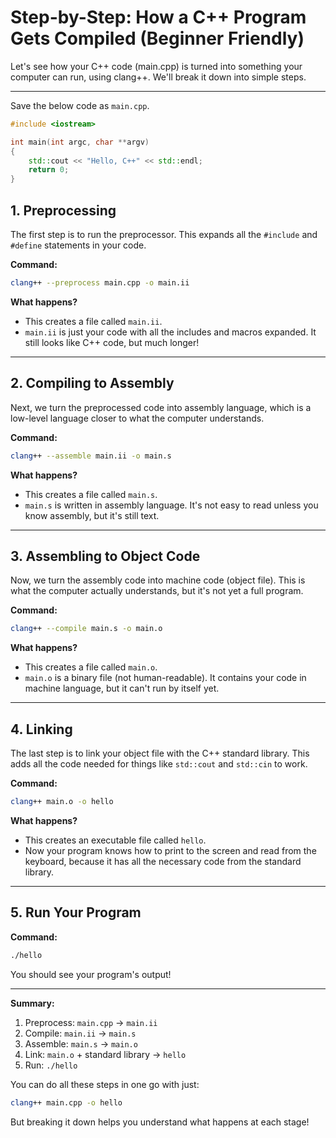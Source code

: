 
# Step-by-Step: How a C++ Program Gets Compiled (Beginner Friendly)

Let's see how your C++ code (main.cpp) is turned into something your computer can run, using clang++. We'll break it down into simple steps.

---

Save the below code as `main.cpp`.
```cpp
#include <iostream>

int main(int argc, char **argv)
{
    std::cout << "Hello, C++" << std::endl;
    return 0;
}
```

## 1. Preprocessing

The first step is to run the preprocessor. This expands all the `#include` and `#define` statements in your code.

**Command:**
```bash
clang++ --preprocess main.cpp -o main.ii
```
**What happens?**
- This creates a file called `main.ii`.
- `main.ii` is just your code with all the includes and macros expanded. It still looks like C++ code, but much longer!

---

## 2. Compiling to Assembly

Next, we turn the preprocessed code into assembly language, which is a low-level language closer to what the computer understands.

**Command:**
```bash
clang++ --assemble main.ii -o main.s
```
**What happens?**
- This creates a file called `main.s`.
- `main.s` is written in assembly language. It's not easy to read unless you know assembly, but it's still text.

---

## 3. Assembling to Object Code

Now, we turn the assembly code into machine code (object file). This is what the computer actually understands, but it's not yet a full program.

**Command:**
```bash
clang++ --compile main.s -o main.o
```
**What happens?**
- This creates a file called `main.o`.
- `main.o` is a binary file (not human-readable). It contains your code in machine language, but it can't run by itself yet.

---

## 4. Linking

The last step is to link your object file with the C++ standard library. This adds all the code needed for things like `std::cout` and `std::cin` to work.

**Command:**
```bash
clang++ main.o -o hello
```
**What happens?**
- This creates an executable file called `hello`.
- Now your program knows how to print to the screen and read from the keyboard, because it has all the necessary code from the standard library.

---

## 5. Run Your Program

**Command:**
```bash
./hello
```
You should see your program's output!

---

**Summary:**
1. Preprocess: `main.cpp` → `main.ii`
2. Compile: `main.ii` → `main.s`
3. Assemble: `main.s` → `main.o`
4. Link: `main.o` + standard library → `hello`
5. Run: `./hello`

You can do all these steps in one go with just:
```bash
clang++ main.cpp -o hello
```
But breaking it down helps you understand what happens at each stage!